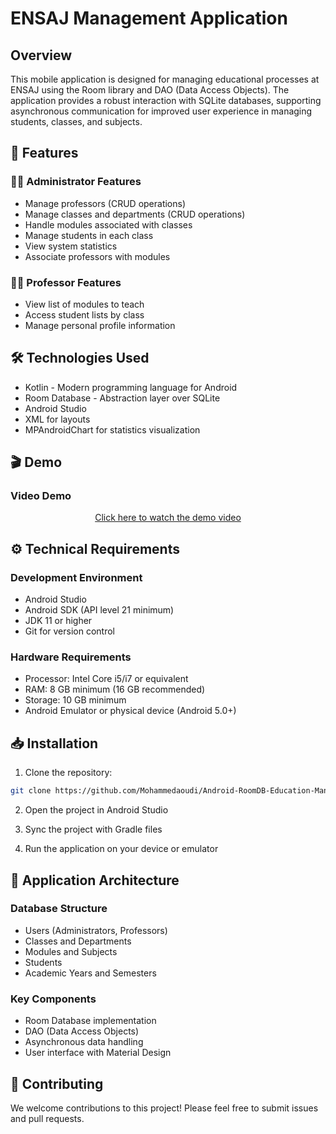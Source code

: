 # ENSAJ Management Application

## Overview
This mobile application is designed for managing educational processes at ENSAJ using the Room library and DAO (Data Access Objects). The application provides a robust interaction with SQLite databases, supporting asynchronous communication for improved user experience in managing students, classes, and subjects.

## 🎯 Features

### 👨‍💼 Administrator Features
- Manage professors (CRUD operations)
- Manage classes and departments (CRUD operations)
- Handle modules associated with classes
- Manage students in each class
- View system statistics
- Associate professors with modules

### 👨‍🏫 Professor Features
- View list of modules to teach
- Access student lists by class
- Manage personal profile information

## 🛠️ Technologies Used
- Kotlin - Modern programming language for Android
- Room Database - Abstraction layer over SQLite
- Android Studio
- XML for layouts
- MPAndroidChart for statistics visualization

## 🎬 Demo

### Video Demo
<div align="center">


[Click here to watch the demo video](https://github.com/user-attachments/assets/1155bc4f-1d23-4b3e-aef3-135cfb54e8f0)


</div>


## ⚙️ Technical Requirements

### Development Environment
- Android Studio
- Android SDK (API level 21 minimum)
- JDK 11 or higher
- Git for version control

### Hardware Requirements
- Processor: Intel Core i5/i7 or equivalent
- RAM: 8 GB minimum (16 GB recommended)
- Storage: 10 GB minimum
- Android Emulator or physical device (Android 5.0+)

## 📥 Installation

1. Clone the repository:
```bash
git clone https://github.com/Mohammedaoudi/Android-RoomDB-Education-Management.git
```

2. Open the project in Android Studio

3. Sync the project with Gradle files

4. Run the application on your device or emulator

## 📱 Application Architecture

### Database Structure
- Users (Administrators, Professors)
- Classes and Departments
- Modules and Subjects
- Students
- Academic Years and Semesters

### Key Components
- Room Database implementation
- DAO (Data Access Objects)
- Asynchronous data handling
- User interface with Material Design

## 🤝 Contributing
We welcome contributions to this project! Please feel free to submit issues and pull requests.

